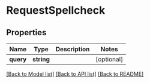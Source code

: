 # RequestSpellcheck

## Properties
Name | Type | Description | Notes
------------ | ------------- | ------------- | -------------
**query** | **string** |  | [optional] 

[[Back to Model list]](../README.md#documentation-for-models) [[Back to API list]](../README.md#documentation-for-api-endpoints) [[Back to README]](../README.md)


